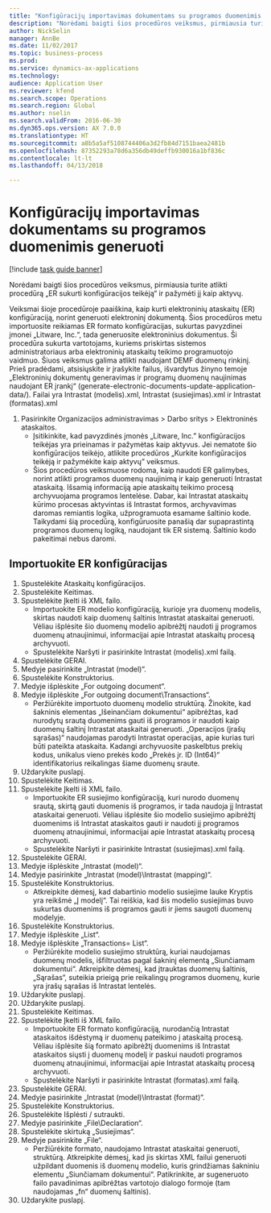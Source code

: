 ```yaml
--- 
title: "Konfigūracijų importavimas dokumentams su programos duomenimis generuoti"
description: "Norėdami baigti šios procedūros veiksmus, pirmiausia turite atlikti procedūrą „ER sukurti konfigūracijos teikėją“ ir pažymėti jį kaip aktyvų."
author: NickSelin
manager: AnnBe
ms.date: 11/02/2017
ms.topic: business-process
ms.prod: 
ms.service: dynamics-ax-applications
ms.technology: 
audience: Application User
ms.reviewer: kfend
ms.search.scope: Operations
ms.search.region: Global
ms.author: nselin
ms.search.validFrom: 2016-06-30
ms.dyn365.ops.version: AX 7.0.0
ms.translationtype: HT
ms.sourcegitcommit: a8b5a5af5108744406a3d2fb84d7151baea2481b
ms.openlocfilehash: 87352293a78d6a356db49deffb930016a1bf836c
ms.contentlocale: lt-lt
ms.lasthandoff: 04/13/2018

---
```

# <a name="import-configurations-to-generate-documents-with-application-data"></a>Konfigūracijų importavimas dokumentams su programos duomenimis generuoti

[!include [task guide banner](../../includes/task-guide-banner.md)]

Norėdami baigti šios procedūros veiksmus, pirmiausia turite atlikti procedūrą „ER sukurti konfigūracijos teikėją“ ir pažymėti jį kaip aktyvų.

Veiksmai šioje procedūroje paaiškina, kaip kurti elektroninių ataskaitų (ER) konfigūraciją, norint generuoti elektroninį dokumentą. Šios procedūros metu importuosite reikiamas ER formato konfigūracijas, sukurtas pavyzdinei įmonei „Litware, Inc.“, tada generuosite elektroninius dokumentus. Ši procedūra sukurta vartotojams, kuriems priskirtas sistemos administratoriaus arba elektroninių ataskaitų teikimo programuotojo vaidmuo. Šiuos veiksmus galima atlikti naudojant DEMF duomenų rinkinį. Prieš pradėdami, atsisiųskite ir įrašykite failus, išvardytus žinyno temoje „Elektroninių dokumentų generavimas ir programų duomenų naujinimas naudojant ER įrankį“ (generate-electronic-documents-update-application-data/). Failai yra Intrastat (modelis).xml, Intrastat (susiejimas).xml ir Intrastat (formatas).xml

1. Pasirinkite Organizacijos administravimas > Darbo sritys > Elektroninės ataskaitos.
    * Įsitikinkite, kad pavyzdinės įmonės „Litware, Inc.” konfigūracijos teikėjas yra prieinamas ir pažymėtas kaip aktyvus. Jei nematote šio konfigūracijos teikėjo, atlikite procedūros „Kurkite konfigūracijos teikėją ir pažymėkite kaip aktyvų” veiksmus.  
    * Šios procedūros veiksmuose rodoma, kaip naudoti ER galimybes, norint atlikti programos duomenų naujinimą ir kaip generuoti Intrastat ataskaitą. Išsamią informaciją apie ataskaitų teikimo procesą archyvuojama programos lentelėse. Dabar, kai Intrastat ataskaitų kūrimo procesas aktyvintas iš Intrastat formos, archyvavimas daromas remiantis logika, užprogramuota esamame šaltinio kode. Taikydami šią procedūrą, konfigūruosite panašią dar supaprastintą programos duomenų logiką, naudojant tik ER sistemą. Šaltinio kodo pakeitimai nebus daromi.   

## <a name="import-er-configurations"></a>Importuokite ER konfigūracijas
1. Spustelėkite Ataskaitų konfigūracijos.
2. Spustelėkite Keitimas.
3. Spustelėkite Įkelti iš XML failo.
    * Importuokite ER modelio konfigūraciją, kurioje yra duomenų modelis, skirtas naudoti kaip duomenų šaltinis Intrastat ataskaitai generuoti. Vėliau išplėsite šio duomenų modelio apibrėžtį naudoti jį programos duomenų atnaujinimui, informacijai apie Intrastat ataskaitų procesą archyvuoti.   
    * Spustelėkite Naršyti ir pasirinkite Intrastat (modelis).xml failą.  
4. Spustelėkite GERAI.
5. Medyje pasirinkite „Intrastat (model)“.
6. Spustelėkite Konstruktorius.
7. Medyje išplėskite „For outgoing document“.
8. Medyje išplėskite „For outgoing document\Transactions“.
    * Peržiūrėkite importuoto duomenų modelio struktūrą. Žinokite, kad šakninis elementas „Išeinančiam dokumentui“ apibrėžtas, kad nurodytų srautą duomenims gauti iš programos ir naudoti kaip duomenų šaltinį Intrastat ataskaitai generuoti. „Operacijos (įrašų sąrašas)“ naudojamas parodyti Intrastat operacijas, apie kurias turi būti pateikta ataskaita. Kadangi archyvuosite paskelbtus prekių kodus, unikalus vieno prekės kodo „Prekės įr. ID (Int64)“ identifikatorius reikalingas šiame duomenų sraute.   
9. Uždarykite puslapį.
10. Spustelėkite Keitimas.
11. Spustelėkite Įkelti iš XML failo.
    * Importuokite ER susiejimo konfigūraciją, kuri nurodo duomenų srautą, skirtą gauti duomenis iš programos, ir tada naudoja jį Intrastat ataskaitai generuoti. Vėliau išplėsite šio modelio susiejimo apibrėžtį duomenims iš Intrastat ataskaitos gauti ir naudoti jį programos duomenų atnaujinimui, informacijai apie Intrastat ataskaitų procesą archyvuoti.   
    * Spustelėkite Naršyti ir pasirinkite Intrastat (susiejimas).xml failą.  
12. Spustelėkite GERAI.
13. Medyje išplėskite „Intrastat (model)“.
14. Medyje pasirinkite „Intrastat (model)\Intrastat (mapping)“.
15. Spustelėkite Konstruktorius.
    * Atkreipkite dėmesį, kad dabartinio modelio susiejime lauke Kryptis yra reikšmė „Į modelį“. Tai reiškia, kad šis modelio susiejimas buvo sukurtas duomenims iš programos gauti ir jiems saugoti duomenų modelyje.  
16. Spustelėkite Konstruktorius.
17. Medyje išplėskite „List“.
18. Medyje išplėskite „Transactions= List“.
    * Peržiūrėkite modelio susiejimo struktūrą, kuriai naudojamas duomenų modelis, išfiltruotas pagal šakninį elementą „Siunčiamam dokumentui“. Atkreipkite dėmesį, kad įtrauktas duomenų šaltinis, „Sąrašas“, suteikia prieigą prie reikalingų programos duomenų, kurie yra įrašų sąrašas iš Intrastat lentelės.  
19. Uždarykite puslapį.
20. Uždarykite puslapį.
21. Spustelėkite Keitimas.
22. Spustelėkite Įkelti iš XML failo.
    * Importuokite ER formato konfigūraciją, nurodančią Intrastat ataskaitos išdėstymą ir duomenų pateikimo į ataskaitą procesą. Vėliau išplėsite šią formato apibrėžtį duomenims iš Intrastat ataskaitos siųsti į duomenų modelį ir paskui naudoti programos duomenų atnaujinimui, informacijai apie Intrastat ataskaitų procesą archyvuoti.   
    * Spustelėkite Naršyti ir pasirinkite Intrastat (formatas).xml failą.  
23. Spustelėkite GERAI.
24. Medyje pasirinkite „Intrastat (model)\Intrastat (format)“.
25. Spustelėkite Konstruktorius.
26. Spustelėkite Išplėsti / sutraukti.
27. Medyje pasirinkite „File\Declaration“.
28. Spustelėkite skirtuką „Susiejimas“.
29. Medyje pasirinkite „File“.
    * Peržiūrėkite formato, naudojamo Intrastat ataskaitai generuoti, struktūrą. Atkreipkite dėmesį, kad jis skirtas XML failui generuoti užpildant duomenis iš duomenų modelio, kuris grindžiamas šakniniu elementu „Siunčiamam dokumentui“. Patikrinkite, ar sugeneruoto failo pavadinimas apibrėžtas vartotojo dialogo formoje (tam naudojamas „fn“ duomenų šaltinis).   
30. Uždarykite puslapį.


